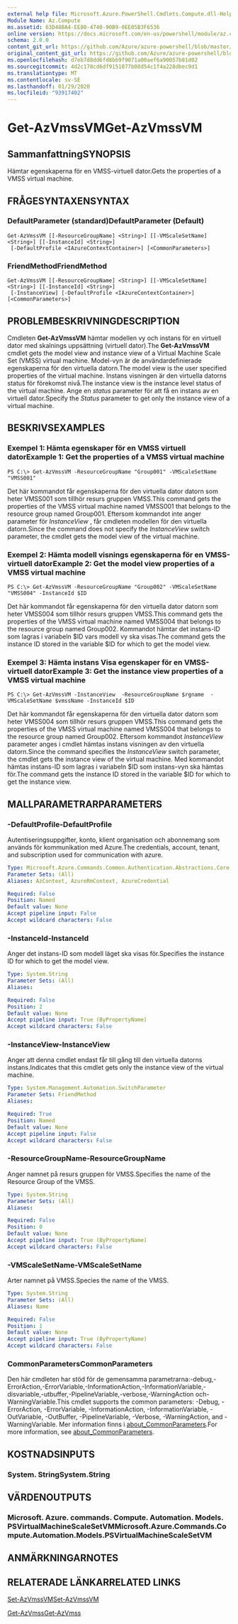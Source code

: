 ```yaml
---
external help file: Microsoft.Azure.PowerShell.Cmdlets.Compute.dll-Help.xml
Module Name: Az.Compute
ms.assetid: 63D48BA4-EE80-4740-90B9-0EE05B3F6536
online version: https://docs.microsoft.com/en-us/powershell/module/az.compute/get-azvmssvm
schema: 2.0.0
content_git_url: https://github.com/Azure/azure-powershell/blob/master/src/Compute/Compute/help/Get-AzVmssVM.md
original_content_git_url: https://github.com/Azure/azure-powershell/blob/master/src/Compute/Compute/help/Get-AzVmssVM.md
ms.openlocfilehash: d7eb7d8dd6fd8bb9f9071a00aef6a90057b81d02
ms.sourcegitcommit: 4d2c178cd6df9151877b08d54c1f4a228dbec9d1
ms.translationtype: MT
ms.contentlocale: sv-SE
ms.lasthandoff: 01/29/2020
ms.locfileid: "93917402"
---
```

# <span data-ttu-id="f15d0-101">Get-AzVmssVM</span><span class="sxs-lookup"><span data-stu-id="f15d0-101">Get-AzVmssVM</span></span>

## <span data-ttu-id="f15d0-102">Sammanfattning</span><span class="sxs-lookup"><span data-stu-id="f15d0-102">SYNOPSIS</span></span>
<span data-ttu-id="f15d0-103">Hämtar egenskaperna för en VMSS-virtuell dator.</span><span class="sxs-lookup"><span data-stu-id="f15d0-103">Gets the properties of a VMSS virtual machine.</span></span>

## <span data-ttu-id="f15d0-104">FRÅGESYNTAXEN</span><span class="sxs-lookup"><span data-stu-id="f15d0-104">SYNTAX</span></span>

### <span data-ttu-id="f15d0-105">DefaultParameter (standard)</span><span class="sxs-lookup"><span data-stu-id="f15d0-105">DefaultParameter (Default)</span></span>
```
Get-AzVmssVM [[-ResourceGroupName] <String>] [[-VMScaleSetName] <String>] [[-InstanceId] <String>]
 [-DefaultProfile <IAzureContextContainer>] [<CommonParameters>]
```

### <span data-ttu-id="f15d0-106">FriendMethod</span><span class="sxs-lookup"><span data-stu-id="f15d0-106">FriendMethod</span></span>
```
Get-AzVmssVM [[-ResourceGroupName] <String>] [[-VMScaleSetName] <String>] [[-InstanceId] <String>]
 [-InstanceView] [-DefaultProfile <IAzureContextContainer>] [<CommonParameters>]
```

## <span data-ttu-id="f15d0-107">PROBLEMBESKRIVNING</span><span class="sxs-lookup"><span data-stu-id="f15d0-107">DESCRIPTION</span></span>
<span data-ttu-id="f15d0-108">Cmdleten **Get-AzVmssVM** hämtar modellen vy och instans för en virtuell dator med skalnings uppsättning (virtuell dator).</span><span class="sxs-lookup"><span data-stu-id="f15d0-108">The **Get-AzVmssVM** cmdlet gets the model view and instance view of a Virtual Machine Scale Set (VMSS) virtual machine.</span></span>
<span data-ttu-id="f15d0-109">Model-vyn är de användardefinierade egenskaperna för den virtuella datorn.</span><span class="sxs-lookup"><span data-stu-id="f15d0-109">The model view is the user specified properties of the virtual machine.</span></span>
<span data-ttu-id="f15d0-110">Instans visningen är den virtuella datorns status för förekomst nivå.</span><span class="sxs-lookup"><span data-stu-id="f15d0-110">The instance view is the instance level status of the virtual machine.</span></span>
<span data-ttu-id="f15d0-111">Ange en *status* parameter för att få en instans av en virtuell dator.</span><span class="sxs-lookup"><span data-stu-id="f15d0-111">Specify the *Status* parameter to get only the instance view of a virtual machine.</span></span>

## <span data-ttu-id="f15d0-112">BESKRIVS</span><span class="sxs-lookup"><span data-stu-id="f15d0-112">EXAMPLES</span></span>

### <span data-ttu-id="f15d0-113">Exempel 1: Hämta egenskaper för en VMSS virtuell dator</span><span class="sxs-lookup"><span data-stu-id="f15d0-113">Example 1: Get the properties of a VMSS virtual machine</span></span>
```
PS C:\> Get-AzVmssVM -ResourceGroupName "Group001" -VMScaleSetName "VMSS001"
```

<span data-ttu-id="f15d0-114">Det här kommandot får egenskaperna för den virtuella dator datorn som heter VMSS001 som tillhör resurs gruppen VMSS.</span><span class="sxs-lookup"><span data-stu-id="f15d0-114">This command gets the properties of the VMSS virtual machine named VMSS001 that belongs to the resource group named Group001.</span></span>
<span data-ttu-id="f15d0-115">Eftersom kommandot inte anger parameter för *InstanceView* , får cmdleten modellen för den virtuella datorn.</span><span class="sxs-lookup"><span data-stu-id="f15d0-115">Since the command does not specify the *InstanceView* switch parameter, the cmdlet gets the model view of the virtual machine.</span></span>

### <span data-ttu-id="f15d0-116">Exempel 2: Hämta modell visnings egenskaperna för en VMSS-virtuell dator</span><span class="sxs-lookup"><span data-stu-id="f15d0-116">Example 2: Get the model view properties of a VMSS virtual machine</span></span>
```
PS C:\> Get-AzVmssVM -ResourceGroupName "Group002" -VMScaleSetName "VMSS004" -InstanceId $ID
```

<span data-ttu-id="f15d0-117">Det här kommandot får egenskaperna för den virtuella dator datorn som heter VMSS004 som tillhör resurs gruppen VMSS.</span><span class="sxs-lookup"><span data-stu-id="f15d0-117">This command gets the properties of the VMSS virtual machine named VMSS004 that belongs to the resource group named Group002.</span></span>
<span data-ttu-id="f15d0-118">Kommandot hämtar det instans-ID som lagras i variabeln $ID vars modell vy ska visas.</span><span class="sxs-lookup"><span data-stu-id="f15d0-118">The command gets the instance ID stored in the variable $ID for which to get the model view.</span></span>

### <span data-ttu-id="f15d0-119">Exempel 3: Hämta instans Visa egenskaper för en VMSS-virtuell dator</span><span class="sxs-lookup"><span data-stu-id="f15d0-119">Example 3: Get the instance view properties of a VMSS virtual machine</span></span>
```
PS C:\> Get-AzVmssVM -InstanceView  -ResourceGroupName $rgname  -VMScaleSetName $vmssName -InstanceId $ID
```

<span data-ttu-id="f15d0-120">Det här kommandot får egenskaperna för den virtuella dator datorn som heter VMSS004 som tillhör resurs gruppen VMSS.</span><span class="sxs-lookup"><span data-stu-id="f15d0-120">This command gets the properties of the VMSS virtual machine named VMSS004 that belongs to the resource group named Group002.</span></span>
<span data-ttu-id="f15d0-121">Eftersom kommandot *InstanceView* parameter anges i cmdlet hämtas instans visningen av den virtuella datorn.</span><span class="sxs-lookup"><span data-stu-id="f15d0-121">Since the command specifies the *InstanceView* switch parameter, the cmdlet gets the instance view of the virtual machine.</span></span>
<span data-ttu-id="f15d0-122">Med kommandot hämtas instans-ID som lagras i variabeln $ID som instans-vyn ska hämtas för.</span><span class="sxs-lookup"><span data-stu-id="f15d0-122">The command gets the instance ID stored in the variable $ID for which to get the instance view.</span></span>

## <span data-ttu-id="f15d0-123">MALLPARAMETRAR</span><span class="sxs-lookup"><span data-stu-id="f15d0-123">PARAMETERS</span></span>

### <span data-ttu-id="f15d0-124">-DefaultProfile</span><span class="sxs-lookup"><span data-stu-id="f15d0-124">-DefaultProfile</span></span>
<span data-ttu-id="f15d0-125">Autentiseringsuppgifter, konto, klient organisation och abonnemang som används för kommunikation med Azure.</span><span class="sxs-lookup"><span data-stu-id="f15d0-125">The credentials, account, tenant, and subscription used for communication with azure.</span></span>

```yaml
Type: Microsoft.Azure.Commands.Common.Authentication.Abstractions.Core.IAzureContextContainer
Parameter Sets: (All)
Aliases: AzContext, AzureRmContext, AzureCredential

Required: False
Position: Named
Default value: None
Accept pipeline input: False
Accept wildcard characters: False
```

### <span data-ttu-id="f15d0-126">-InstanceId</span><span class="sxs-lookup"><span data-stu-id="f15d0-126">-InstanceId</span></span>
<span data-ttu-id="f15d0-127">Anger det instans-ID som modell läget ska visas för.</span><span class="sxs-lookup"><span data-stu-id="f15d0-127">Specifies the instance ID for which to get the model view.</span></span>

```yaml
Type: System.String
Parameter Sets: (All)
Aliases:

Required: False
Position: 2
Default value: None
Accept pipeline input: True (ByPropertyName)
Accept wildcard characters: False
```

### <span data-ttu-id="f15d0-128">-InstanceView</span><span class="sxs-lookup"><span data-stu-id="f15d0-128">-InstanceView</span></span>
<span data-ttu-id="f15d0-129">Anger att denna cmdlet endast får till gång till den virtuella datorns instans.</span><span class="sxs-lookup"><span data-stu-id="f15d0-129">Indicates that this cmdlet gets only the instance view of the virtual machine.</span></span>

```yaml
Type: System.Management.Automation.SwitchParameter
Parameter Sets: FriendMethod
Aliases:

Required: True
Position: Named
Default value: None
Accept pipeline input: False
Accept wildcard characters: False
```

### <span data-ttu-id="f15d0-130">-ResourceGroupName</span><span class="sxs-lookup"><span data-stu-id="f15d0-130">-ResourceGroupName</span></span>
<span data-ttu-id="f15d0-131">Anger namnet på resurs gruppen för VMSS.</span><span class="sxs-lookup"><span data-stu-id="f15d0-131">Specifies the name of the Resource Group of the VMSS.</span></span>

```yaml
Type: System.String
Parameter Sets: (All)
Aliases:

Required: False
Position: 0
Default value: None
Accept pipeline input: True (ByPropertyName)
Accept wildcard characters: False
```

### <span data-ttu-id="f15d0-132">-VMScaleSetName</span><span class="sxs-lookup"><span data-stu-id="f15d0-132">-VMScaleSetName</span></span>
<span data-ttu-id="f15d0-133">Arter namnet på VMSS.</span><span class="sxs-lookup"><span data-stu-id="f15d0-133">Species the name of the VMSS.</span></span>

```yaml
Type: System.String
Parameter Sets: (All)
Aliases: Name

Required: False
Position: 1
Default value: None
Accept pipeline input: True (ByPropertyName)
Accept wildcard characters: False
```

### <span data-ttu-id="f15d0-134">CommonParameters</span><span class="sxs-lookup"><span data-stu-id="f15d0-134">CommonParameters</span></span>
<span data-ttu-id="f15d0-135">Den här cmdleten har stöd för de gemensamma parametrarna:-debug,-ErrorAction,-ErrorVariable,-InformationAction,-InformationVariable,-disvariable,-utbuffer,-PipelineVariable,-verbose,-WarningAction och-WarningVariable.</span><span class="sxs-lookup"><span data-stu-id="f15d0-135">This cmdlet supports the common parameters: -Debug, -ErrorAction, -ErrorVariable, -InformationAction, -InformationVariable, -OutVariable, -OutBuffer, -PipelineVariable, -Verbose, -WarningAction, and -WarningVariable.</span></span> <span data-ttu-id="f15d0-136">Mer information finns i [about_CommonParameters](https://go.microsoft.com/fwlink/?LinkID=113216).</span><span class="sxs-lookup"><span data-stu-id="f15d0-136">For more information, see [about_CommonParameters](https://go.microsoft.com/fwlink/?LinkID=113216).</span></span>

## <span data-ttu-id="f15d0-137">KOSTNADS</span><span class="sxs-lookup"><span data-stu-id="f15d0-137">INPUTS</span></span>

### <span data-ttu-id="f15d0-138">System. String</span><span class="sxs-lookup"><span data-stu-id="f15d0-138">System.String</span></span>

## <span data-ttu-id="f15d0-139">VÄRDEN</span><span class="sxs-lookup"><span data-stu-id="f15d0-139">OUTPUTS</span></span>

### <span data-ttu-id="f15d0-140">Microsoft. Azure. commands. Compute. Automation. Models. PSVirtualMachineScaleSetVM</span><span class="sxs-lookup"><span data-stu-id="f15d0-140">Microsoft.Azure.Commands.Compute.Automation.Models.PSVirtualMachineScaleSetVM</span></span>

## <span data-ttu-id="f15d0-141">ANMÄRKNINGAR</span><span class="sxs-lookup"><span data-stu-id="f15d0-141">NOTES</span></span>

## <span data-ttu-id="f15d0-142">RELATERADE LÄNKAR</span><span class="sxs-lookup"><span data-stu-id="f15d0-142">RELATED LINKS</span></span>

[<span data-ttu-id="f15d0-143">Set-AzVmssVM</span><span class="sxs-lookup"><span data-stu-id="f15d0-143">Set-AzVmssVM</span></span>](./Set-AzVmssVM.md)

[<span data-ttu-id="f15d0-144">Get-AzVmss</span><span class="sxs-lookup"><span data-stu-id="f15d0-144">Get-AzVmss</span></span>](./Get-AzVmss.md)


